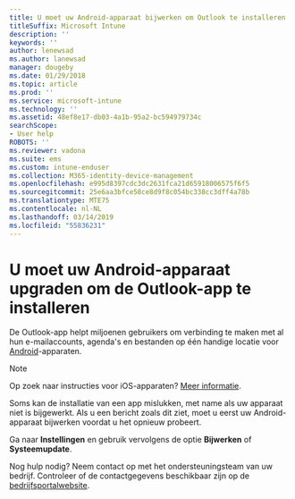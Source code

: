 ```yaml
---
title: U moet uw Android-apparaat bijwerken om Outlook te installeren | Microsoft Docs
titleSuffix: Microsoft Intune
description: ''
keywords: ''
author: lenewsad
ms.author: lanewsad
manager: dougeby
ms.date: 01/29/2018
ms.topic: article
ms.prod: ''
ms.service: microsoft-intune
ms.technology: ''
ms.assetid: 48ef8e17-db03-4a1b-95a2-bc594979734c
searchScope:
- User help
ROBOTS: ''
ms.reviewer: vadona
ms.suite: ems
ms.custom: intune-enduser
ms.collection: M365-identity-device-management
ms.openlocfilehash: e995d8397cdc3dc2631fca21d65918006575f6f5
ms.sourcegitcommit: 25e6aa3bfce58ce8d9f8c054bc338cc3dff4a78b
ms.translationtype: MTE75
ms.contentlocale: nl-NL
ms.lasthandoff: 03/14/2019
ms.locfileid: "55836231"
---
```

# <a name="you-need-to-update-your-android-device-to-install-the-outlook-app"></a>U moet uw Android-apparaat upgraden om de Outlook-app te installeren

De Outlook-app helpt miljoenen gebruikers om verbinding te maken met al hun e-mailaccounts, agenda's en bestanden op één handige locatie voor [Android](https://play.google.com/store/apps/details?id=com.microsoft.office.outlook)-apparaten.

>[!NOTE]
> Op zoek naar instructies voor iOS-apparaten? [Meer informatie](update-device-outlook-ios.md).

Soms kan de installatie van een app mislukken, met name als uw apparaat niet is bijgewerkt. Als u een bericht zoals dit ziet, moet u eerst uw Android-apparaat bijwerken voordat u het opnieuw probeert.

Ga naar **Instellingen** en gebruik vervolgens de optie **Bijwerken** of **Systeemupdate**.

Nog hulp nodig? Neem contact op met het ondersteuningsteam van uw bedrijf. Controleer of de contactgegevens beschikbaar zijn op de [bedrijfsportalwebsite](https://go.microsoft.com/fwlink/?linkid=2010980).
